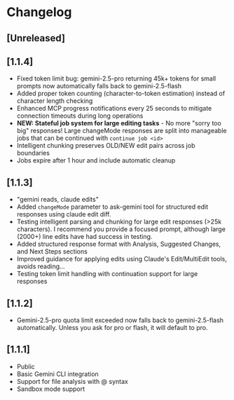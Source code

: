 # Changelog

## [Unreleased]

## [1.1.4]
- Fixed token limit bug: gemini-2.5-pro returning 45k+ tokens for small prompts now automatically falls back to gemini-2.5-flash
- Added proper token counting (character-to-token estimation) instead of character length checking
- Enhanced MCP progress notifications every 25 seconds to mitigate connection timeouts during long operations
- **NEW: Stateful job system for large editing tasks** - No more "sorry too big" responses! Large changeMode responses are split into manageable jobs that can be continued with `continue job <id>`
- Intelligent chunking preserves OLD/NEW edit pairs across job boundaries
- Jobs expire after 1 hour and include automatic cleanup

## [1.1.3]
- "gemini reads, claude edits"
- Added `changeMode` parameter to ask-gemini tool for structured edit responses using claude edit diff.
- Testing intelligent parsing and chunking for large edit responses (>25k characters). I recommend you provide a focused prompt, although large (2000+) line edits have had success in testing.
- Added structured response format with Analysis, Suggested Changes, and Next Steps sections
- Improved guidance for applying edits using Claude's Edit/MultiEdit tools, avoids reading...
- Testing token limit handling with continuation support for large responses

## [1.1.2]
- Gemini-2.5-pro quota limit exceeded now falls back to gemini-2.5-flash automatically. Unless you ask for pro or flash, it will default to pro.

## [1.1.1]

- Public
- Basic Gemini CLI integration
- Support for file analysis with @ syntax
- Sandbox mode support
